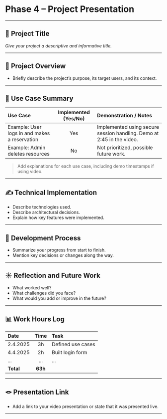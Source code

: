 # Phase 4 – Project Presentation

---

## 🎯 Project Title
*Give your project a descriptive and informative title.*

---

## 📝 Project Overview
- Briefly describe the project’s purpose, its target users, and its context.

---

## 📌 Use Case Summary

| Use Case | Implemented (Yes/No) | Demonstration / Notes |
|:---|:---:|:---|
| Example: User logs in and makes a reservation | Yes | Implemented using secure session handling. Demo at 2:45 in the video. |
| Example: Admin deletes resources | No | Not prioritized, possible future work. |

> Add explanations for each use case, including demo timestamps if using video.

---

## ✍️ Technical Implementation
- Describe technologies used.
- Describe architectural decisions.
- Explain how key features were implemented.

---

## 🚂 Development Process
- Summarize your progress from start to finish.
- Mention key decisions or changes along the way.

---

## ☀️ Reflection and Future Work
- What worked well?
- What challenges did you face?
- What would you add or improve in the future?

---

## 📊 Work Hours Log

| Date | Time | Task |
|:---|:---:|:---|
| 2.4.2025 | 3h | Defined use cases |
| 4.4.2025 | 2h | Built login form |
| ... | ... | ... |
| **Total** | **63h** | |

---

## 🪢 Presentation Link
- Add a link to your video presentation or state that it was presented live.

---
